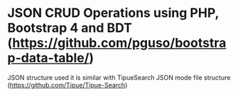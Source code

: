 # JSON CRUD Operations using PHP, Bootstrap 4 and BDT (https://github.com/pguso/bootstrap-data-table/)
JSON structure used it is similar with TipueSearch JSON mode file structure (https://github.com/Tipue/Tipue-Search)
